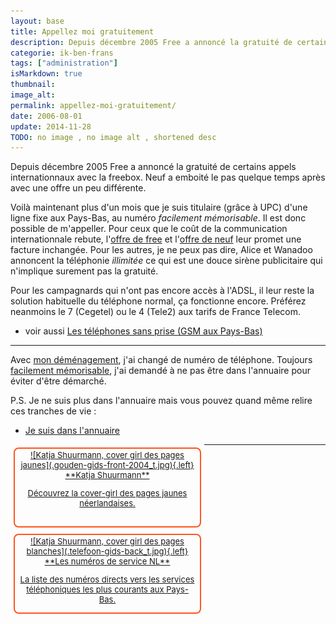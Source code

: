 ```yaml
---
layout: base
title: Appellez moi gratuitement
description: Depuis décembre 2005 Free a annoncé la gratuité de certains appels internationnaux avec la freebox. Neuf a emboité le pas quelque temps après avec une offr
categorie: ik-ben-frans
tags: ["administration"]
isMarkdown: true
thumbnail: 
image_alt: 
permalink: appellez-moi-gratuitement/
date: 2006-08-01
update: 2014-11-28
TODO: no image , no image alt , shortened desc 
---
```


Depuis décembre 2005 Free a annoncé la gratuité de certains appels internationnaux avec la freebox. Neuf a emboité le pas quelque temps après avec une offre un peu différente.

Voilà maintenant plus d'un mois que je suis titulaire (grâce à UPC) d'une ligne fixe aux Pays-Bas, au numéro *facilement mémorisable*. Il est donc possible de m'appeller. Pour ceux que le coût de la communication internationnale rebute, l'[offre de free](http://adsl.free.fr/tel/tarifs/) et l'[offre de neuf](http://www.neuf.fr/offres/internet/Nos-offres-ADSL/ADSL-20-Mega-Telephone-illimite-Ligne-telephonique.html) leur promet une facture inchangée. Pour les autres, je ne peux pas dire, Alice et Wanadoo annoncent la téléphonie *illimitée* ce qui est une douce sirène publicitaire qui n'implique surement pas la gratuité.

Pour les campagnards qui n'ont pas encore accès à l'ADSL, il leur reste la solution habituelle du téléphone normal, ça fonctionne encore. Préférez neanmoins le 7 (Cegetel) ou le 4 (Tele2) aux tarifs de France Telecom.

* voir aussi [Les téléphones sans prise (GSM aux Pays-Bas)](/telephones-gsm-pays-bas)

--- 
Avec [mon déménagement](/en-vrac-et-dans-la-vraie-vie), j'ai changé de numéro de téléphone. Toujours [facilement mémorisable](http://alix.guillard.fr/cv/?p=contact&l=fr), j'ai demandé à ne pas être dans l'annuaire pour éviter d'être démarché.

P.S.
Je ne suis plus dans l'annuaire mais vous pouvez quand même relire ces tranches de vie :
* [Je suis dans l'annuaire](/je-suis-dans-l-annuaire)

<!-- HTML -->
<div style="border:2px solid #FF5521; border-radius:8px; text-align:center; font-size:small; padding:2px 8px; margin:5px; width:280px; float:left; height:120px;">
<a href="/Katja-Shuurmann-cover-girl-pages-jaunes" title="Katja Shuurmann, la cover girl de Gouden Gids">
<!-- / HTML -->
![Katja Shuurmann, cover girl des pages jaunes](.gouden-gids-front-2004_t.jpg){.left}
**Katja Shuurmann**  
  
Découvrez la cover-girl des pages jaunes néerlandaises.
<!-- HTML -->
</a></div>
<!-- / HTML -->

<!-- HTML -->
<div style="border:2px solid #FF5521; border-radius:8px; text-align:center; font-size:small; padding:2px 8px; margin:5px; width:280px; float:left; height:120px;">
<a href="/les-numeros-utiles" title="Les numéros de services au tarif normal">
<!-- / HTML -->
![Katja Shuurmann, cover girl des pages blanches](.telefoon-gids-back_t.jpg){.left}
**Les numéros de service NL**  
  
La liste des numéros directs vers les services téléphoniques les plus courants aux Pays-Bas.
<!-- HTML -->
</a></div>
<!-- / HTML -->
---
<!-- notes:
http://nationaletelefoongids.goudengids.nl/search/amsterdam/guillard.html
--->
